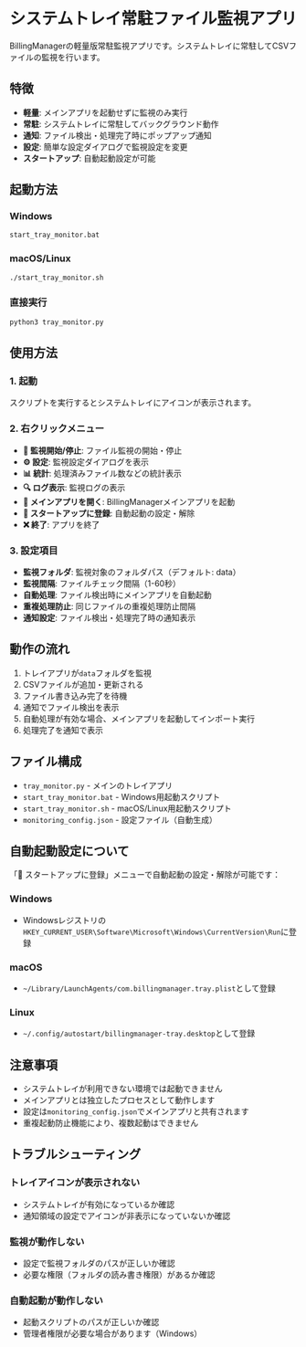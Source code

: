 # システムトレイ常駐ファイル監視アプリ

BillingManagerの軽量版常駐監視アプリです。システムトレイに常駐してCSVファイルの監視を行います。

## 特徴

- **軽量**: メインアプリを起動せずに監視のみ実行
- **常駐**: システムトレイに常駐してバックグラウンド動作
- **通知**: ファイル検出・処理完了時にポップアップ通知
- **設定**: 簡単な設定ダイアログで監視設定を変更
- **スタートアップ**: 自動起動設定が可能

## 起動方法

### Windows
```cmd
start_tray_monitor.bat
```

### macOS/Linux
```bash
./start_tray_monitor.sh
```

### 直接実行
```bash
python3 tray_monitor.py
```

## 使用方法

### 1. 起動
スクリプトを実行するとシステムトレイにアイコンが表示されます。

### 2. 右クリックメニュー
- **📁 監視開始/停止**: ファイル監視の開始・停止
- **⚙️ 設定**: 監視設定ダイアログを表示
- **📊 統計**: 処理済みファイル数などの統計表示
- **🔍 ログ表示**: 監視ログの表示
- **📱 メインアプリを開く**: BillingManagerメインアプリを起動
- **🚀 スタートアップに登録**: 自動起動の設定・解除
- **❌ 終了**: アプリを終了

### 3. 設定項目
- **監視フォルダ**: 監視対象のフォルダパス（デフォルト: data）
- **監視間隔**: ファイルチェック間隔（1-60秒）
- **自動処理**: ファイル検出時にメインアプリを自動起動
- **重複処理防止**: 同じファイルの重複処理防止間隔
- **通知設定**: ファイル検出・処理完了時の通知表示

## 動作の流れ

1. トレイアプリが`data`フォルダを監視
2. CSVファイルが追加・更新される
3. ファイル書き込み完了を待機
4. 通知でファイル検出を表示
5. 自動処理が有効な場合、メインアプリを起動してインポート実行
6. 処理完了を通知で表示

## ファイル構成

- `tray_monitor.py` - メインのトレイアプリ
- `start_tray_monitor.bat` - Windows用起動スクリプト
- `start_tray_monitor.sh` - macOS/Linux用起動スクリプト
- `monitoring_config.json` - 設定ファイル（自動生成）

## 自動起動設定について

「🚀 スタートアップに登録」メニューで自動起動の設定・解除が可能です：

### Windows
- Windowsレジストリの`HKEY_CURRENT_USER\Software\Microsoft\Windows\CurrentVersion\Run`に登録

### macOS
- `~/Library/LaunchAgents/com.billingmanager.tray.plist`として登録

### Linux
- `~/.config/autostart/billingmanager-tray.desktop`として登録

## 注意事項

- システムトレイが利用できない環境では起動できません
- メインアプリとは独立したプロセスとして動作します
- 設定は`monitoring_config.json`でメインアプリと共有されます
- 重複起動防止機能により、複数起動はできません

## トラブルシューティング

### トレイアイコンが表示されない
- システムトレイが有効になっているか確認
- 通知領域の設定でアイコンが非表示になっていないか確認

### 監視が動作しない
- 設定で監視フォルダのパスが正しいか確認
- 必要な権限（フォルダの読み書き権限）があるか確認

### 自動起動が動作しない
- 起動スクリプトのパスが正しいか確認
- 管理者権限が必要な場合があります（Windows）
